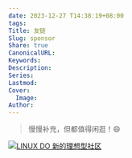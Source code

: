 ```yaml
---
date: 2023-12-27 T14:38:19+08:00
tags: 
Title: 友链
Slug: sponsor
Share: true
CanonicalURL: 
Keywords: 
Description: 
Series: 
Lastmod: 
Cover:
  Image: 
Author:
---
```


> 慢慢补充，但都值得闲逛！😄


  <a href="https://linux.do/?source=your_domain_com" class="friend-link-logo-link">
    <img src="https://linux.do/uploads/default/original/3X/b/4/b4fa45d8b03df61f5d011e173c0adf8497028b16.png" alt="LINUX DO 新的理想型社区 " class="friend-link-logo-long logo-light">
  </a>
